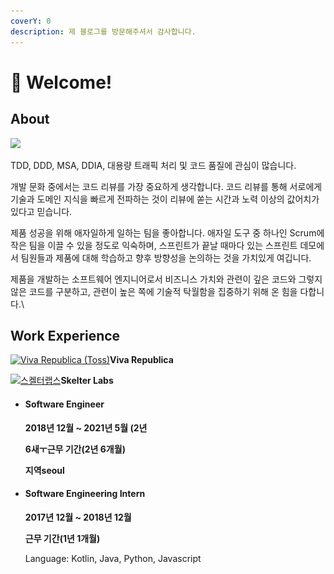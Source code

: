 ```yaml
---
coverY: 0
description: 제 블로그를 방문해주셔서 감사합니다.
---
```


# 👋 Welcome!

## About

![](.gitbook/assets/송형선.png)

TDD, DDD, MSA, DDIA, 대용량 트래픽 처리 및 코드 품질에 관심이 많습니다.

개발 문화 중에서는 코드 리뷰를 가장 중요하게 생각합니다. 코드 리뷰를 통해 서로에게 기술과 도메인 지식을 빠르게 전파하는 것이 리뷰에 쏟는 시간과 노력 이상의 값어치가 있다고 믿습니다.

제품 성공을 위해 애자일하게 일하는 팀을 좋아합니다. 애자일 도구 중 하나인 Scrum에 작은 팀을 이끌 수 있을 정도로 익숙하며, 스프린트가 끝날 때마다 있는 스프린트 데모에서 팀원들과 제품에 대해 학습하고 향후 방향성을 논의하는 것을 가치있게 여깁니다.

제품을 개발하는 소프트웨어 엔지니어로서 비즈니스 가치와 관련이 깊은 코드와 그렇지 않은 코드를 구분하고, 관련이 높은 쪽에 기술적 탁월함을 집중하기 위해 온 힘을 다합니다.\


## Work Experience

[![Viva Republica (Toss)](https://media-exp1.licdn.com/dms/image/C560BAQGuGPu5c4Rmmw/company-logo\_100\_100/0/1605766502615?e=1649894400\&v=beta\&t=WjiNQ78lbvJmPhAbvxq-HN58SLE8HoJVmaYD369LjJo)](https://www.linkedin.com/company/viva-republica/)**Viva Republica**







[![스켈터랩스](https://media-exp1.licdn.com/dms/image/C560BAQG-6apSchEAEA/company-logo\_100\_100/0/1628764534003?e=1649894400\&v=beta\&t=T\_4N-wSqzVDWjtd8lyM6ac3LBM96TISOHDdgrkvBf1Q)](https://www.linkedin.com/company/skelter-labs/)**Skelter Labs**

*   #### Software Engineer

    **2018년 12월 \~ 2021년 5월 (2년**&#x20;

    **6새ㅜ근무 기간(2년 6개월)**

    **지역seoul**


*   #### Software Engineering Intern

    **2017년 12월 \~ 2018년 12월**

    **근무 기간(1년 1개월)**

    Language: Kotlin, Java, Python, Javascript
